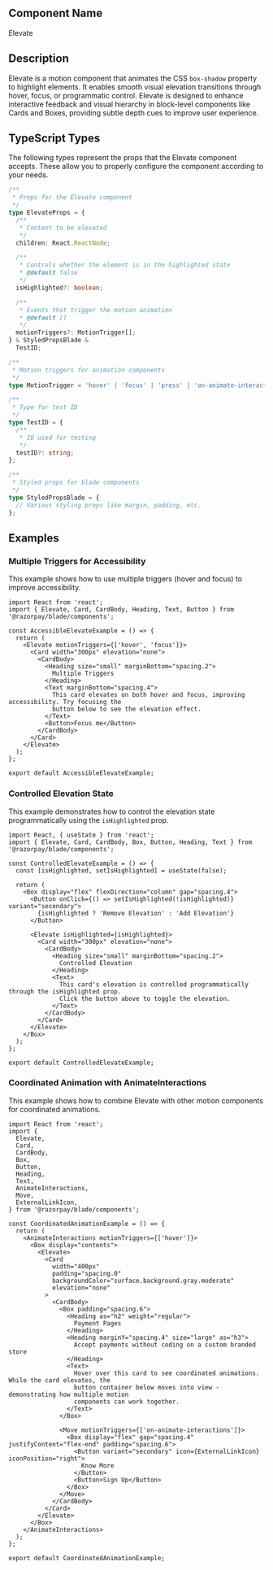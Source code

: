 ## Component Name

Elevate

## Description

Elevate is a motion component that animates the CSS `box-shadow` property to highlight elements. It enables smooth visual elevation transitions through hover, focus, or programmatic control. Elevate is designed to enhance interactive feedback and visual hierarchy in block-level components like Cards and Boxes, providing subtle depth cues to improve user experience.

## TypeScript Types

The following types represent the props that the Elevate component accepts. These allow you to properly configure the component according to your needs.

```typescript
/**
 * Props for the Elevate component
 */
type ElevateProps = {
  /**
   * Content to be elevated
   */
  children: React.ReactNode;

  /**
   * Controls whether the element is in the highlighted state
   * @default false
   */
  isHighlighted?: boolean;

  /**
   * Events that trigger the motion animation
   * @default []
   */
  motionTriggers?: MotionTrigger[];
} & StyledPropsBlade &
  TestID;

/**
 * Motion triggers for animation components
 */
type MotionTrigger = 'hover' | 'focus' | 'press' | 'on-animate-interactions';

/**
 * Type for test ID
 */
type TestID = {
  /**
   * ID used for testing
   */
  testID?: string;
};

/**
 * Styled props for blade components
 */
type StyledPropsBlade = {
  // Various styling props like margin, padding, etc.
};
```

## Examples

### Multiple Triggers for Accessibility

This example shows how to use multiple triggers (hover and focus) to improve accessibility.

```tsx
import React from 'react';
import { Elevate, Card, CardBody, Heading, Text, Button } from '@razorpay/blade/components';

const AccessibleElevateExample = () => {
  return (
    <Elevate motionTriggers={['hover', 'focus']}>
      <Card width="300px" elevation="none">
        <CardBody>
          <Heading size="small" marginBottom="spacing.2">
            Multiple Triggers
          </Heading>
          <Text marginBottom="spacing.4">
            This card elevates on both hover and focus, improving accessibility. Try focusing the
            button below to see the elevation effect.
          </Text>
          <Button>Focus me</Button>
        </CardBody>
      </Card>
    </Elevate>
  );
};

export default AccessibleElevateExample;
```

### Controlled Elevation State

This example demonstrates how to control the elevation state programmatically using the `isHighlighted` prop.

```tsx
import React, { useState } from 'react';
import { Elevate, Card, CardBody, Box, Button, Heading, Text } from '@razorpay/blade/components';

const ControlledElevateExample = () => {
  const [isHighlighted, setIsHighlighted] = useState(false);

  return (
    <Box display="flex" flexDirection="column" gap="spacing.4">
      <Button onClick={() => setIsHighlighted(!isHighlighted)} variant="secondary">
        {isHighlighted ? 'Remove Elevation' : 'Add Elevation'}
      </Button>

      <Elevate isHighlighted={isHighlighted}>
        <Card width="300px" elevation="none">
          <CardBody>
            <Heading size="small" marginBottom="spacing.2">
              Controlled Elevation
            </Heading>
            <Text>
              This card's elevation is controlled programmatically through the isHighlighted prop.
              Click the button above to toggle the elevation.
            </Text>
          </CardBody>
        </Card>
      </Elevate>
    </Box>
  );
};

export default ControlledElevateExample;
```

### Coordinated Animation with AnimateInteractions

This example shows how to combine Elevate with other motion components for coordinated animations.

```tsx
import React from 'react';
import {
  Elevate,
  Card,
  CardBody,
  Box,
  Button,
  Heading,
  Text,
  AnimateInteractions,
  Move,
  ExternalLinkIcon,
} from '@razorpay/blade/components';

const CoordinatedAnimationExample = () => {
  return (
    <AnimateInteractions motionTriggers={['hover']}>
      <Box display="contents">
        <Elevate>
          <Card
            width="400px"
            padding="spacing.0"
            backgroundColor="surface.background.gray.moderate"
            elevation="none"
          >
            <CardBody>
              <Box padding="spacing.6">
                <Heading as="h2" weight="regular">
                  Payment Pages
                </Heading>
                <Heading marginY="spacing.4" size="large" as="h3">
                  Accept payments without coding on a custom branded store
                </Heading>
                <Text>
                  Hover over this card to see coordinated animations. While the card elevates, the
                  button container below moves into view - demonstrating how multiple motion
                  components can work together.
                </Text>
              </Box>

              <Move motionTriggers={['on-animate-interactions']}>
                <Box display="flex" gap="spacing.4" justifyContent="flex-end" padding="spacing.6">
                  <Button variant="secondary" icon={ExternalLinkIcon} iconPosition="right">
                    Know More
                  </Button>
                  <Button>Sign Up</Button>
                </Box>
              </Move>
            </CardBody>
          </Card>
        </Elevate>
      </Box>
    </AnimateInteractions>
  );
};

export default CoordinatedAnimationExample;
```
